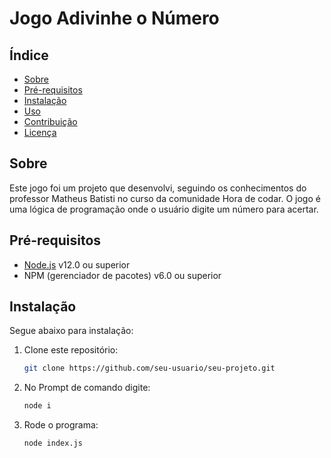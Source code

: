 
# Jogo Adivinhe o Número



## Índice

- [Sobre](#sobre)
- [Pré-requisitos](#pré-requisitos)
- [Instalação](#instalação)
- [Uso](#uso)
- [Contribuição](#contribuição)
- [Licença](#licença)

## Sobre
Este jogo foi um projeto que desenvolvi, seguindo os conhecimentos do professor Matheus Batisti no curso da comunidade Hora de codar.
O jogo é uma lógica de programação onde o usuário digite um número para acertar.

## Pré-requisitos

- [Node.js](https://nodejs.org/) v12.0 ou superior
- NPM (gerenciador de pacotes) v6.0 ou superior

## Instalação

Segue abaixo para instalação:

1. Clone este repositório:

   ```bash
   git clone https://github.com/seu-usuario/seu-projeto.git

2. No Prompt de comando digite:
   ```bash
   node i
3. Rode o programa:
   ```bash
   node index.js
